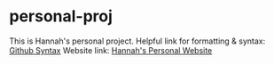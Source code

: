 # personal-proj

This is Hannah's personal project.
Helpful link for formatting & syntax: [Github Syntax](https://docs.github.com/en/get-started/writing-on-github/getting-started-with-writing-and-formatting-on-github/basic-writing-and-formatting-syntax)
Website link: [Hannah's Personal Website](https://hanngao70.github.io/personal-proj/)
